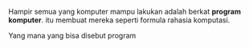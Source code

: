 Hampir semua yang komputer mampu lakukan adalah berkat **program komputer**. itu membuat mereka seperti formula rahasia komputasi.

Yang mana yang bisa disebut program 
